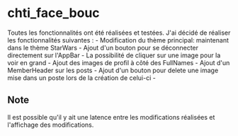 # chti_face_bouc

Toutes les fonctionnalités ont été réalisées et testées.
J'ai décidé de réaliser les fonctionnalités suivantes :
    - Modification du thème principal: maintenant dans le thème StarWars
    - Ajout d'un bouton pour se déconnecter directement sur l'AppBar
    - La possibilité de cliquer sur une image pour la voir en grand
    - Ajout des images de profil à côté des FullNames
    - Ajout d'un MemberHeader sur les posts
    - Ajout d'un bouton pour delete une image mise dans un poste lors de la création de celui-ci
    - 

## Note

Il est possible qu'il y ait une latence entre les modifications réalisées et l'affichage des modifications.